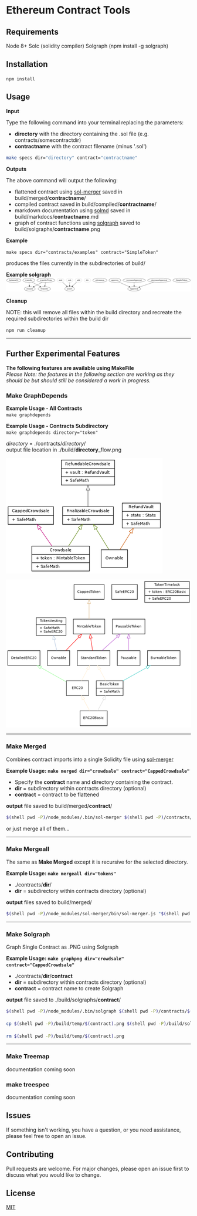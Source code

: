 # Ethereum Contract Tools

## Requirements

Node 8+
Solc (solidity compiler)
Solgraph (npm install -g solgraph)

## Installation

`npm install`

## Usage

**Input**

Type the following command into your terminal replacing the parameters:
- **directory** with the directory containing the .sol file (e.g. contracts/somecontractdir)
- **contractname** with the contract filename (minus '.sol')

```bash
make specs dir="directory" contract="contractname"
```

**Outputs**

The above command will output the following:
- flattened contract using [sol-merger]("https://github.com/RyuuGan/sol-merger/) saved in build/merged/**contractname**/
- compiled contract saved in build/compiled/**contractname**/
- markdown documentation using [solmd](https://github.com/dpilch/solmd) saved in build/markdocs/**contractname**.md
- graph of contract functions using [solgraph](https://github.com/raineorshine/solgraph) saved to build/solgraphs/**contractname**.png

**Example**

`make specs dir="contracts/examples" contract="SimpleToken"`

produces the files currently in the subdirectories of build/

**Example solgraph**
![solgraph](build/solgraphs/SimpleToken.png)


**Cleanup**

NOTE: this will remove all files within the build directory and recreate the required subdirectories within the build dir

`npm run cleanup`

-----

## Further Experimental Features

**The following features are available using MakeFile**  
*Please Note: the features in the following section are working as they should be but should still be considered a work in progress.*

### Make GraphDepends

**Example Usage - All Contracts**  
`make graphdepends`

**Example Usage - Contracts Subdirectory**  
`make graphdepends directory="token"`

*directory* = ./contracts/*directory*/  
output file location in ./build/**directory**_flow.png

![./build/crowdsale_flow.png](./build/crowdsale_flow.png)  

![./build/token_flow.png](./build/token_flow.png)  

-----

### Make Merged

Combines contract imports into a single Solidity file using [sol-merger](https://www.npmjs.com/package/sol-merger)

**Example Usage:**
**`make merged dir="crowdsale" contract="CappedCrowdsale"`**

- Specify the **contract** name and **dir**ectory containing the contract.
- **dir** = subdirectory within contracts directory (optional)
- **contract** = contract to be flattened

**output** file saved to build/merged/**contract**/

```sh
$(shell pwd -P)/node_modules/.bin/sol-merger $(shell pwd -P)/contracts/$(dir)/$(contract).sol $(shell pwd -P)/build/merged/$(contract)
```

or just merge all of them...

-----

### Make Mergeall

The same as **Make Merged** except it is recursive for the selected directory.

**Example Usage:**
**`make mergeall dir="tokens"`**

- ./contracts/**dir**/
- **dir** = subdirectory within contracts directory (optional)

**output** files saved to build/merged/

```sh
$(shell pwd -P)/node_modules/sol-merger/bin/sol-merger.js "$(shell pwd -P)/contracts/$(dir)/*.sol" build/merged/$(dir)
```

-----

### Make Solgraph

Graph Single Contract as .PNG using Solgraph

**Example Usage:**
**`make graphpng dir="crowdsale" contract="CappedCrowdsale"`**

- ./contracts/**dir**/**contract**
- **dir** = subdirectory within contracts directory (optional)
- **contract** = contract name to create Solgraph

**output** file saved to ./build/solgraphs/**contract**/

```sh
$(shell pwd -P)/node_modules/.bin/solgraph $(shell pwd -P)/contracts/$(dir)/$(contract).sol | dot -Tpng > $(shell pwd -P)/build/temp/$(contract).png

cp $(shell pwd -P)/build/temp/$(contract).png $(shell pwd -P)/build/solgraphs/$(contract).png

rm $(shell pwd -P)/build/temp/$(contract).png
```


-----

### Make Treemap

documentation coming soon


### make treespec

documentation coming soon

## Issues

If something isn't working, you have a question, or you need assistance, please feel free to open an issue.

## Contributing

Pull requests are welcome. For major changes, please open an issue first to discuss what you would like to change.

## License

[MIT](https://choosealicense.com/licenses/mit/)